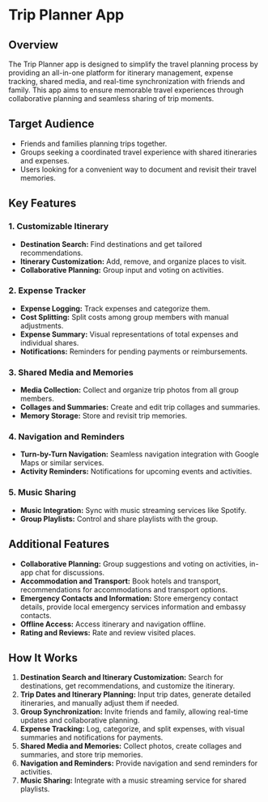 
# Trip Planner App

## Overview

The Trip Planner app is designed to simplify the travel planning process by providing an all-in-one platform for itinerary management, expense tracking, shared media, and real-time synchronization with friends and family. This app aims to ensure memorable travel experiences through collaborative planning and seamless sharing of trip moments.

## Target Audience

- Friends and families planning trips together.
- Groups seeking a coordinated travel experience with shared itineraries and expenses.
- Users looking for a convenient way to document and revisit their travel memories.

## Key Features

### 1. Customizable Itinerary
- **Destination Search:** Find destinations and get tailored recommendations.
- **Itinerary Customization:** Add, remove, and organize places to visit.
- **Collaborative Planning:** Group input and voting on activities.

### 2. Expense Tracker
- **Expense Logging:** Track expenses and categorize them.
- **Cost Splitting:** Split costs among group members with manual adjustments.
- **Expense Summary:** Visual representations of total expenses and individual shares.
- **Notifications:** Reminders for pending payments or reimbursements.

### 3. Shared Media and Memories
- **Media Collection:** Collect and organize trip photos from all group members.
- **Collages and Summaries:** Create and edit trip collages and summaries.
- **Memory Storage:** Store and revisit trip memories.

### 4. Navigation and Reminders
- **Turn-by-Turn Navigation:** Seamless navigation integration with Google Maps or similar services.
- **Activity Reminders:** Notifications for upcoming events and activities.

### 5. Music Sharing
- **Music Integration:** Sync with music streaming services like Spotify.
- **Group Playlists:** Control and share playlists with the group.

## Additional Features

- **Collaborative Planning:** Group suggestions and voting on activities, in-app chat for discussions.
- **Accommodation and Transport:** Book hotels and transport, recommendations for accommodations and transport options.
- **Emergency Contacts and Information:** Store emergency contact details, provide local emergency services information and embassy contacts.
- **Offline Access:** Access itinerary and navigation offline.
- **Rating and Reviews:** Rate and review visited places.

## How It Works

1. **Destination Search and Itinerary Customization:** Search for destinations, get recommendations, and customize the itinerary.
2. **Trip Dates and Itinerary Planning:** Input trip dates, generate detailed itineraries, and manually adjust them if needed.
3. **Group Synchronization:** Invite friends and family, allowing real-time updates and collaborative planning.
4. **Expense Tracking:** Log, categorize, and split expenses, with visual summaries and notifications for payments.
5. **Shared Media and Memories:** Collect photos, create collages and summaries, and store trip memories.
6. **Navigation and Reminders:** Provide navigation and send reminders for activities.
7. **Music Sharing:** Integrate with a music streaming service for shared playlists.
